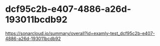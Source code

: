 # dcf95c2b-e407-4886-a26d-193011bcdb92
https://sonarcloud.io/summary/overall?id=examly-test_dcf95c2b-e407-4886-a26d-193011bcdb92
